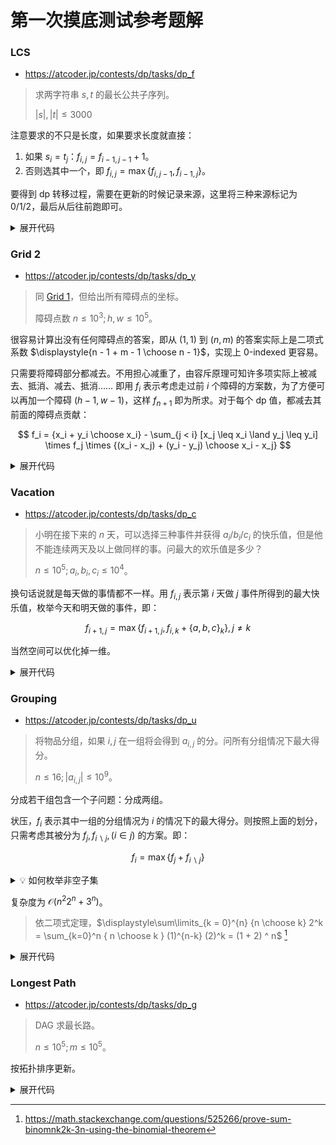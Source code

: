 # 第一次摸底测试参考题解

### LCS
- <https://atcoder.jp/contests/dp/tasks/dp_f>
> 求两字符串 $s, t$ 的最长公共子序列。
>
> $|s|, |t| \leq 3000$

注意要求的不只是长度，如果要求长度就直接：

1. 如果 $s_i = t_j$：$f_{i, j} = f_{i - 1, j - 1} + 1$。
2. 否则选其中一个，即 $f_{i, j} = \max\{ f_{i, j - 1}, f_{i - 1, j} \}$。

要得到 dp 转移过程，需要在更新的时候记录来源，这里将三种来源标记为 $0 / 1 / 2$，最后从后往前跑即可。

<details><summary>展开代码</summary>

```cpp
#include <bits/stdc++.h>

using ll = long long;

int main() {
    std::cin.tie(nullptr)->sync_with_stdio(false);
    
    std::string s, t;
    std::cin >> s >> t;
    
    int n = s.size(), m = t.size();
    std::vector f(n + 1, std::vector<int>(m + 1, 0));
    std::vector pre(n + 1, std::vector<int>(m + 1, -1));
    
    for (int i = 1; i <= n; i++) {
        for (int j = 1; j <= m; j++) {
            if (s[i - 1] == t[j - 1]) {
                f[i][j] = f[i - 1][j - 1] + 1;
                pre[i][j] = 0;
            } else {
                int f1 = f[i - 1][j];
                int f2 = f[i][j - 1];
                if (f1 > f2) {
                    pre[i][j] = 1;
                } else {
                    pre[i][j] = 2;
                }
                f[i][j] = std::max(f1, f2);
            }
        }
    }
    
    int i = n, j = m;
    
    std::string ans;
    while (~i && ~j) {
        if (int p = pre[i][j]; p == 0) {
            ans += s[i - 1];
            i -= 1;
            j -= 1;
        } else if (p == 1) {
            i -= 1;
        } else if (p == 2) {
            j -= 1;
        } else {
            break;
        }
    }
    
    std::reverse(ans.begin(), ans.end());
    std::cout << ans << '\n';
    
    return 0;
}
```

</details>

### Grid 2
- <https://atcoder.jp/contests/dp/tasks/dp_y>
> 同 [Grid 1](https://www.cnblogs.com/patricky/p/train-20230418.html#grid-1)，但给出所有障碍点的坐标。
>
> 障碍点数 $n \leq 10^3; h, w \leq 10^5$。

很容易计算出没有任何障碍点的答案，即从 $(1, 1)$ 到 $(n, m)$ 的答案实际上是二项式系数 $\displaystyle{n - 1 + m - 1 \choose n - 1}$，实现上 $0$-indexed 更容易。

只需要将障碍部分都减去。不用担心减重了，由容斥原理可知许多项实际上被减去、抵消、减去、抵消…… 即用 $f_i$ 表示考虑走过前 $i$ 个障碍的方案数，为了方便可以再加一个障碍 $(h - 1, w - 1)$，这样 $f_{n + 1}$ 即为所求。对于每个 dp 值，都减去其前面的障碍点贡献：

$$
f_i = {x_i + y_i \choose x_i} - \sum_{j < i} [x_j \leq x_i \land y_j \leq y_i] \times f_j \times {(x_i - x_j) + (y_i - y_j) \choose x_i - x_j}
$$

<details><summary>展开代码</summary>

```cpp
#include <bits/stdc++.h>

using ll = long long;

int main() {
    std::cin.tie(nullptr)->sync_with_stdio(false);
    
    int h, w, n;
    std::cin >> h >> w >> n;
    
    std::vector p(n, std::pair{0, 0});

    for (auto &[x, y] : p) {
        std::cin >> x >> y;
        x -= 1, y -= 1;
    }
    
    p.emplace_back(h - 1, w - 1);
    
    const int N = 200001;
    const int mod = 1000000007;
    std::vector<int> fac(N, 0), inv(N, 0), ifc(N, 0);
    fac[0] = fac[1] = inv[0] = inv[1] = ifc[0] = ifc[1] = 1;
    
    for (int i = 2; i < N; i++) {
        fac[i] = (ll) fac[i - 1] * i % mod;
        inv[i] = ((ll) mod - mod / i) % mod * inv[mod % i] % mod;
        ifc[i] = (ll) ifc[i - 1] * inv[i] % mod;
    }
    
    auto binom = [&](int n, int m) -> ll {
        if (n < m || m < 0) return 0ll;
        return (ll) fac[n] * ifc[m] % mod * ifc[n - m] % mod;
    };
    
    std::vector f(n + 1, 0);
    std::sort(p.begin(), p.end());
    
    for (int i = 0; i < n + 1; i++) {
        auto [x, y] = p[i];
        f[i] = binom(x + y, x);
        for (int j = 0; j < i; j++) {
            auto [nx, ny] = p[j];
            if (x >= nx && y >= ny) {
                f[i] = ((ll) f[i] - (ll) f[j] * binom(x - nx + y - ny, x - nx) % mod + mod) % mod;
            }
        }
    }
    
    std::cout << f[n] << '\n';
    return 0;
}
```
</details>

### Vacation
- <https://atcoder.jp/contests/dp/tasks/dp_c>

> 小明在接下来的 $n$ 天，可以选择三种事件并获得 $a_i / b_i / c_i$ 的快乐值，但是他不能连续两天及以上做同样的事。问最大的欢乐值是多少？
>
> $n \leq 10^5; a_i, b_i, c_i \leq 10^4$。

换句话说就是每天做的事情都不一样。用 $f_{i, j}$ 表示第 $i$ 天做 $j$ 事件所得到的最大快乐值，枚举今天和明天做的事件，即：

$$
f_{i + 1, j} = \max\{ f_{i + 1, j}, f_{i, k} + \{a, b, c\}_k \}, j \ne k
$$

当然空间可以优化掉一维。

<details><summary>展开代码</summary>

```cpp
#include <bits/stdc++.h>

using ll = long long;

int main() {
    std::cin.tie(nullptr)->sync_with_stdio(false);
    
    int n;
    std::cin >> n;
    
    std::array<int, 3> f{};
    
    for (int i = 0; i < n; i++) {
        std::array<int, 3> c{};
        for (int &i : c) std::cin >> i;
        std::array<int, 3> nf{};
        for (int j = 0; j < 3; j++) {
            for (int k = 0; k < 3; k++) if (j != k) {
                nf[j] = std::max(nf[j], f[k] + c[j]);
            }
        }
        f = nf;
    }
    
    std::cout << *std::max_element(f.begin(), f.end()) << '\n';
    
    return 0;
}
```

</details>


### Grouping
- <https://atcoder.jp/contests/dp/tasks/dp_u>
> 将物品分组，如果 $i, j$ 在一组将会得到 $a_{i, j}$ 的分。问所有分组情况下最大得分。
>
> $n \leq 16; |a_{i, j}| \leq 10^9$。

分成若干组包含一个子问题：分成两组。

状压，$f_i$ 表示其中一组的分组情况为 $i$ 的情况下的最大得分。则按照上面的划分，只需考虑其被分为 $f_j, f_{i \backslash j}, \,(i \in j)$ 的方案。即：

$$
f_i = \max\{f_j + f_{i \backslash j}\}
$$

<details><summary>💡 如何枚举非空子集</summary>

> ```cpp
> for (int j = i; j; --j &= i) { }
> ```
>
> 当然，本题需要非空、真子集，因此初始 `int j = i & (i - 1)` （抹去最后一个 $0$）。

</details>

复杂度为 $\mathcal O(n^2 2^n + 3^n)$。

> 依二项式定理，$\displaystyle\sum\limits_{k = 0}^{n} {n \choose k} 2^k = \sum_{k=0}^n { n \choose k } (1)^{n-k} (2)^k = (1 + 2) ^ n$ [^1]
> [^1]: <https://math.stackexchange.com/questions/525266/prove-sum-binomnk2k-3n-using-the-binomial-theorem>

<details><summary>展开代码</summary>

```cpp
#include <bits/stdc++.h>

using ll = long long;

int main() {
    std::cin.tie(nullptr)->sync_with_stdio(false);

    int n;
    std::cin >> n;

    std::vector g(n, std::vector(n, 0));
    for (auto &i : g) for (auto &j : i) std::cin >> j;

    std::vector f(1 << n, -1LL);
    f[0] = 0;
    std::cout << [&, dp{[&](auto &&self, int i) -> ll {
        if (~f[i]) return f[i];
        f[i] = 0;
        for (int j = 0; j < n; j++) if (i >> j & 1) {
            for (int k = j + 1; k < n; k++) if (i >> k & 1) {
                f[i] += g[j][k];
            }
        }
        for (int j = i & (i - 1); j; --j &= i) {
            f[i] = std::max(f[i], self(self, j) + self(self, i ^ j));
        }
        return f[i];
    }}]{
        return dp(dp, (1 << n) - 1);
    }();

    return 0;
}
```

</details>

### Longest Path
- <https://atcoder.jp/contests/dp/tasks/dp_g>

> DAG 求最长路。
>
> $n \leq 10^5; m \leq 10^5$。

按拓扑排序更新。

<details><summary>展开代码</summary>

```cpp
#include <bits/stdc++.h>

using ll = long long;

int main() {
    std::cin.tie(nullptr)->sync_with_stdio(false);
    
    int n, m;
    std::cin >> n >> m;
    std::vector<std::vector<int>> g(n + 1);
    std::vector<int> deg(n + 1);
    
    for (int i = 0; i < m; i++) {
        int x, y;
        std::cin >> x >> y;
        g[x].push_back(y);
        deg[y] += 1;
    }
    
    std::queue<int> q;
    std::vector<int> f(n + 1, 0);
    
    for (int i = 1; i <= n; i++) if (!deg[i]) q.push(i);
    while (!q.empty()) {
        int u = q.front(); q.pop();
        for (auto &v : g[u]) {
            f[v] = f[u] + 1;
            if (!--deg[v]) q.push(v);
        }
    }
    
    std::cout << *std::max_element(f.begin(), f.end()) << '\n';
    
    return 0;
}
```

</details>
